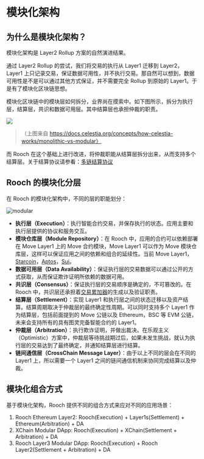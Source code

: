 # 模块化架构

## 为什么是模块化架构？

模块化架构是 Layer2 Rollup 方案的自然演进结果。

通过 Layer2 Rollup 的尝试，我们将交易的执行从 Layer1 迁移到 Layer2，Layer1 上只记录交易，保证数据可用性，并不执行交易。那自然可以想到，数据可用性是不是可以通过其他方式保证，并不需要完全 Rollup 到原始的 Layer1。于是有了模块化区块链思想。

模块化区块链中的模块层如何拆分，业界尚在摸索中。如下图所示，拆分为执行层，结算层，共识和数据可用层。其中结算层也承担仲裁的职责。

![](https://docs.celestia.org/assets/images/monolithic-modular-d2ebbbc814c3338adf1cdd8b91eef221.png)
> （上图来自 https://docs.celestia.org/concepts/how-celestia-works/monolithic-vs-modular）

而 Rooch 在这个基础上进行改进，将仲裁职能从结算层拆分出来，从而支持多个结算层。关于结算协议请参看：[多链结算协议](01-multi-chain-settlement-protocol.md)

## Rooch 的模块化分层

在 Rooch 的模块化架构中，不同的层的职能划分：

![modular](/diagram/rooch-modular.svg)

* **执行层（Execution）**：执行智能合约交易，并保存执行的状态。应用主要和执行层提供的协议和服务交互。
* **模块仓库层（Module Repository）**：在 Rooch 中，应用的合约可以依赖部署在 Move Layer1 上的 Move 合约模块，Move Layer1 可以作为 Move 模块仓库层，这样可以保证应用之间的依赖和组合的延续性。当前 Move Layer1，[Starcoin](https://github.com/starcoinorg/starcoin)，[Aptos](https://github.com/aptos-labs/aptos-core)，[Sui](https://github.com/MystenLabs/sui)。
* **数据可用层（Data Availability）**：保证执行层的交易数据可以通过公开的方式获取，从而保证欺诈证明所依赖的数据可用。
* **共识层（Consensus）**：保证执行层的交易顺序是确定的，不可篡改的。在 Rooch 中，共识层还承担着[交易累加器](../03-transaction-accumulator-proofs.md)的生成以及验证职责。
* **结算层（Settlement）**：实现 Layer1 和执行层之间的状态迁移以及资产结算。结算周期取决于仲裁层的最终确定性周期。可以同时支持多个 Layer1 作为结算层，包括前面提到的 Move 公链以及 Ethereum，BSC 等 EVM 公链，未来会支持所有的具有图灵完备智能合约的 Layer1。
* **仲裁层（Arbitration）**：执行欺诈证明，并做出裁决。在乐观主义（Optimistic）方案中，仲裁层等待挑战期过后，如果未发生挑战，就认为执行层的交易达到了最终确定，并通知结算层进行结算。
* **链间通信层（CrossChain Message Layer）**：由于以上不同的层会在不同的 Layer1 上，所以需要一个 Layer1 之间的链间通信机制来协同完成结算以及仲裁。

## 模块化组合方式

基于模块化架构，Rooch 提供不同的组合方式来应对不同的应用场景：

1. Rooch Ethereum Layer2: Rooch(Execution) + Layer1s(Settlement) + Ethereum(Arbitration) + DA
2. XChain Modular DApp: Rooch(Execution) + XChain(Settlement + Arbitration) + DA
3. Rooch Layer3 Modular DApp: Rooch(Execution) + Rooch Layer2(Settlement + Arbitration) + DA
